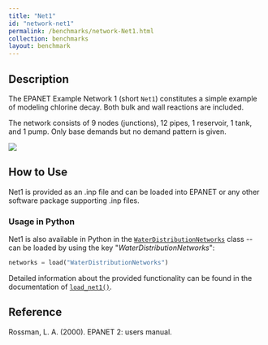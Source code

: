 ```yaml
---
title: "Net1"
id: "network-net1"
permalink: /benchmarks/network-Net1.html
collection: benchmarks
layout: benchmark
---
```



## Description

The EPANET Example Network 1 (short `Net1`) constitutes a simple example of modeling chlorine decay.
Both bulk and wall reactions are included.

The network consists of 9 nodes (junctions), 12 pipes, 1 reservoir, 1 tank, and 1 pump.
Only base demands but no demand pattern is given.

<img src="/static/benchmarks/network-net1/net1_plot.png"/>

## How to Use

Net1 is provided as an .inp file and can be loaded into EPANET or any other software package
supporting .inp files.

### Usage in Python

Net1 is also available in Python in the [`WaterDistributionNetworks`](https://water-benchmark-hub.readthedocs.io/en/stable/water_benchmark_hub.networks.html#water_benchmark_hub.networks.networks.WaterDistributionNetworks) class -- can be loaded by using the key "*WaterDistributionNetworks*":
```python
networks = load("WaterDistributionNetworks")
```

Detailed information about the provided functionality can be found in the documentation of
[`load_net1()`](https://water-benchmark-hub.readthedocs.io/en/stable/water_benchmark_hub.networks.html#water_benchmark_hub.networks.networks.WaterDistributionNetworks.load_net1).


## Reference

Rossman, L. A. (2000). EPANET 2: users manual.